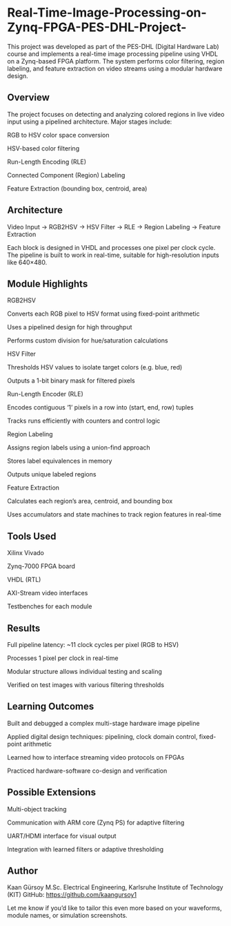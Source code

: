 # Real-Time-Image-Processing-on-Zynq-FPGA-PES-DHL-Project-
This project was developed as part of the PES-DHL (Digital Hardware Lab) course and implements a real-time image processing pipeline using VHDL on a Zynq-based FPGA platform. The system performs color filtering, region labeling, and feature extraction on video streams using a modular hardware design.

## Overview

The project focuses on detecting and analyzing colored regions in live video input using a pipelined architecture. Major stages include:

RGB to HSV color space conversion

HSV-based color filtering

Run-Length Encoding (RLE)

Connected Component (Region) Labeling

Feature Extraction (bounding box, centroid, area)

## Architecture

Video Input → RGB2HSV → HSV Filter → RLE → Region Labeling → Feature Extraction

Each block is designed in VHDL and processes one pixel per clock cycle. The pipeline is built to work in real-time, suitable for high-resolution inputs like 640×480.

## Module Highlights

RGB2HSV

Converts each RGB pixel to HSV format using fixed-point arithmetic

Uses a pipelined design for high throughput

Performs custom division for hue/saturation calculations

HSV Filter

Thresholds HSV values to isolate target colors (e.g. blue, red)

Outputs a 1-bit binary mask for filtered pixels

Run-Length Encoder (RLE)

Encodes contiguous ‘1’ pixels in a row into (start, end, row) tuples

Tracks runs efficiently with counters and control logic

Region Labeling

Assigns region labels using a union-find approach

Stores label equivalences in memory

Outputs unique labeled regions

Feature Extraction

Calculates each region’s area, centroid, and bounding box

Uses accumulators and state machines to track region features in real-time

## Tools Used

Xilinx Vivado

Zynq-7000 FPGA board

VHDL (RTL)

AXI-Stream video interfaces

Testbenches for each module

## Results

Full pipeline latency: ~11 clock cycles per pixel (RGB to HSV)

Processes 1 pixel per clock in real-time

Modular structure allows individual testing and scaling

Verified on test images with various filtering thresholds

## Learning Outcomes

Built and debugged a complex multi-stage hardware image pipeline

Applied digital design techniques: pipelining, clock domain control, fixed-point arithmetic

Learned how to interface streaming video protocols on FPGAs

Practiced hardware-software co-design and verification

## Possible Extensions

Multi-object tracking

Communication with ARM core (Zynq PS) for adaptive filtering

UART/HDMI interface for visual output

Integration with learned filters or adaptive thresholding

## Author

Kaan Gürsoy
M.Sc. Electrical Engineering, Karlsruhe Institute of Technology (KIT)
GitHub: https://github.com/kaangursoy1

Let me know if you’d like to tailor this even more based on your waveforms, module names, or simulation screenshots.
